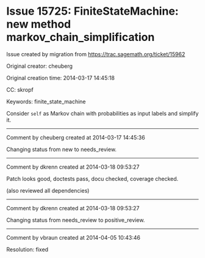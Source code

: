 # Issue 15725: FiniteStateMachine: new method markov_chain_simplification

Issue created by migration from https://trac.sagemath.org/ticket/15962

Original creator: cheuberg

Original creation time: 2014-03-17 14:45:18

CC:  skropf

Keywords: finite_state_machine

Consider `self` as Markov chain with probabilities as input labels
and simplify it.



---

Comment by cheuberg created at 2014-03-17 14:45:36

Changing status from new to needs_review.


---

Comment by dkrenn created at 2014-03-18 09:53:27

Patch looks good, doctests pass, docu checked, coverage checked.

(also reviewed all dependencies)


---

Comment by dkrenn created at 2014-03-18 09:53:27

Changing status from needs_review to positive_review.


---

Comment by vbraun created at 2014-04-05 10:43:46

Resolution: fixed
